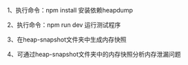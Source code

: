1、执行命令：npm install 安装依赖heapdump

2、执行命令：npm run dev  运行测试程序

3、在heap-snapshot文件夹中生成内存快照

4、可通过heap-snapshot文件夹中的内存快照分析内存泄漏问题